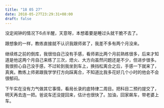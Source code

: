 ```yaml
---
title: "18 05 27"
date: 2018-05-27T23:29:31+08:00
draft: false
---
```


没定闹钟的情况下6点半醒，天意呀，本想着要是睡过头就干脆不去了。

跟想象的一样，教练直接就不认识我跟师弟了，我差不多有两个月没来。

继续练之前的倒库，我很怕自己没有手感，看师弟比两个月前熟练很多，后来才知道是他这两个月自己来练了三次，熄火、大方向虽然问题还是不少，但进步很多。我很担心自己没手感，不过轮到我坐到车上，换挡松离合之后，手感一下就来了，真爽。教练上师弟跟我学学打方向踩离合，不知道比我多花好几个小时的他会不会很郁闷。

下午实在没有力气做其它事情，看局长录的底特律二周目。把科目二预约提交了，明天再去连一把。爸说车还没提回来，估计也很快了。加油，回家飙车，带老婆上车。
